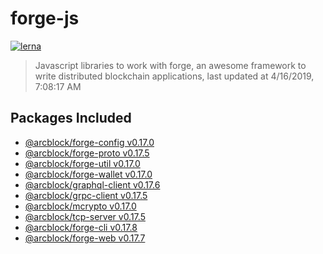 # forge-js

[![lerna](https://img.shields.io/badge/maintained%20with-lerna-cc00ff.svg)](https://lernajs.io/)

> Javascript libraries to work with forge, an awesome framework to write distributed blockchain applications, last updated at 4/16/2019, 7:08:17 AM

## Packages Included

- [@arcblock/forge-config v0.17.0](./packages/forge-config)
- [@arcblock/forge-proto v0.17.5](./packages/forge-proto)
- [@arcblock/forge-util v0.17.0](./packages/forge-util)
- [@arcblock/forge-wallet v0.17.0](./packages/forge-wallet)
- [@arcblock/graphql-client v0.17.6](./packages/graphql-client)
- [@arcblock/grpc-client v0.17.5](./packages/grpc-client)
- [@arcblock/mcrypto v0.17.0](./packages/mcrypto)
- [@arcblock/tcp-server v0.17.5](./packages/tcp-server)
- [@arcblock/forge-cli v0.17.8](./apps/forge-cli)
- [@arcblock/forge-web v0.17.7](./apps/forge-web)
